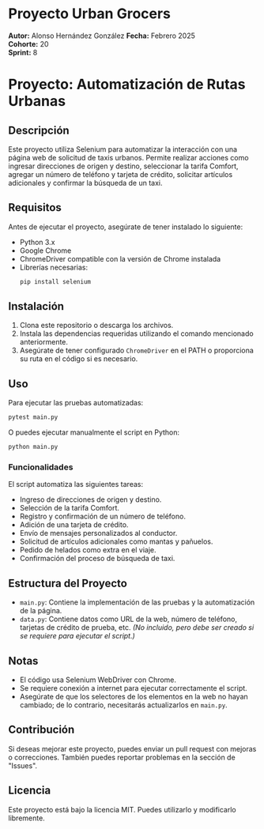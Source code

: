 # Proyecto Urban Grocers 
**Autor:** Alonso Hernández González
**Fecha:** Febrero 2025  
**Cohorte:** 20  
**Sprint:** 8  

# Proyecto: Automatización de Rutas Urbanas

## Descripción
Este proyecto utiliza Selenium para automatizar la interacción con una página web de solicitud de taxis urbanos. Permite realizar acciones como ingresar direcciones de origen y destino, seleccionar la tarifa Comfort, agregar un número de teléfono y tarjeta de crédito, solicitar artículos adicionales y confirmar la búsqueda de un taxi.

## Requisitos
Antes de ejecutar el proyecto, asegúrate de tener instalado lo siguiente:

- Python 3.x
- Google Chrome
- ChromeDriver compatible con la versión de Chrome instalada
- Librerías necesarias:
  ```bash
  pip install selenium
  ```

## Instalación
1. Clona este repositorio o descarga los archivos.
2. Instala las dependencias requeridas utilizando el comando mencionado anteriormente.
3. Asegúrate de tener configurado `ChromeDriver` en el PATH o proporciona su ruta en el código si es necesario.

## Uso
Para ejecutar las pruebas automatizadas:

```bash
pytest main.py
```

O puedes ejecutar manualmente el script en Python:

```bash
python main.py
```

### Funcionalidades
El script automatiza las siguientes tareas:
- Ingreso de direcciones de origen y destino.
- Selección de la tarifa Comfort.
- Registro y confirmación de un número de teléfono.
- Adición de una tarjeta de crédito.
- Envío de mensajes personalizados al conductor.
- Solicitud de artículos adicionales como mantas y pañuelos.
- Pedido de helados como extra en el viaje.
- Confirmación del proceso de búsqueda de taxi.

## Estructura del Proyecto
- `main.py`: Contiene la implementación de las pruebas y la automatización de la página.
- `data.py`: Contiene datos como URL de la web, número de teléfono, tarjetas de crédito de prueba, etc. *(No incluido, pero debe ser creado si se requiere para ejecutar el script.)*

## Notas
- El código usa Selenium WebDriver con Chrome.
- Se requiere conexión a internet para ejecutar correctamente el script.
- Asegúrate de que los selectores de los elementos en la web no hayan cambiado; de lo contrario, necesitarás actualizarlos en `main.py`.

## Contribución
Si deseas mejorar este proyecto, puedes enviar un pull request con mejoras o correcciones. También puedes reportar problemas en la sección de "Issues".

## Licencia
Este proyecto está bajo la licencia MIT. Puedes utilizarlo y modificarlo libremente.

